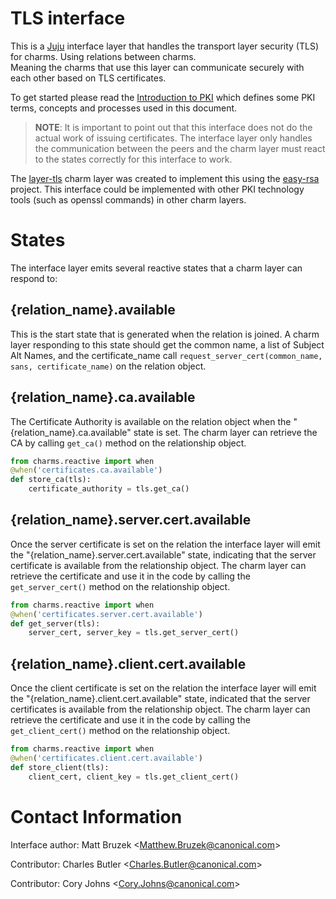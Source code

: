 # TLS interface

This is a [Juju](https://jujucharms.com) interface layer that handles the
transport layer security (TLS) for charms. Using relations between charms.  
Meaning the charms that use this layer can communicate securely
with each other based on TLS certificates.

To get started please read the
[Introduction to PKI](https://github.com/OpenVPN/easy-rsa/blob/master/doc/Intro-To-PKI.md)
which defines some PKI terms, concepts and processes used in this document.

> **NOTE**: It is important to point out that this interface does not do the 
actual work of issuing certificates. The interface layer only handles the 
communication between the peers and the charm layer must react to the states 
correctly for this interface to work.  

The [layer-tls](https://github.com/mbruzek/layer-tls) charm layer was created
to implement this using the [easy-rsa](https://github.com/OpenVPN/easy-rsa)
project.  This interface could be implemented with other PKI technology tools
(such as openssl commands) in other charm layers.

# States

The interface layer emits several reactive states that a charm layer can respond
to:

## {relation_name}.available
This is the start state that is generated when the relation is joined.
A charm layer responding to this state should get the common name, a list of 
Subject Alt Names, and the certificate_name call 
`request_server_cert(common_name, sans, certificate_name)` on the relation 
object.

## {relation_name}.ca.available
The Certificate Authority is available on the relation object when the 
"{relation_name}.ca.available" state is set. The charm layer can retrieve the
CA by calling `get_ca()` method on the relationship object.

```python
from charms.reactive import when
@when('certificates.ca.available')
def store_ca(tls):
    certificate_authority = tls.get_ca()
```

## {relation_name}.server.cert.available
Once the server certificate is set on the relation the interface layer will
emit the "{relation_name}.server.cert.available" state, indicating that the 
server certificate is available from the relationship object.  The charm layer 
can retrieve the certificate and use it in the code by calling the
`get_server_cert()` method on the relationship object.

```python
from charms.reactive import when
@when('certificates.server.cert.available')
def get_server(tls):
    server_cert, server_key = tls.get_server_cert()
```

## {relation_name}.client.cert.available
Once the client certificate is set on the relation the interface layer will
emit the "{relation_name}.client.cert.available" state, indicated that the
server certificates is available from the relationship object.  The charm layer
can retrieve the certificate and use it in the code by calling the
`get_client_cert()` method on the relationship object.

```python
from charms.reactive import when
@when('certificates.client.cert.available')
def store_client(tls):
    client_cert, client_key = tls.get_client_cert()
```

# Contact Information

Interface author: Matt Bruzek &lt;Matthew.Bruzek@canonical.com&gt; 

Contributor: Charles Butler &lt;Charles.Butler@canonical.com&gt; 

Contributor: Cory Johns &lt;Cory.Johns@canonical.com&gt; 
